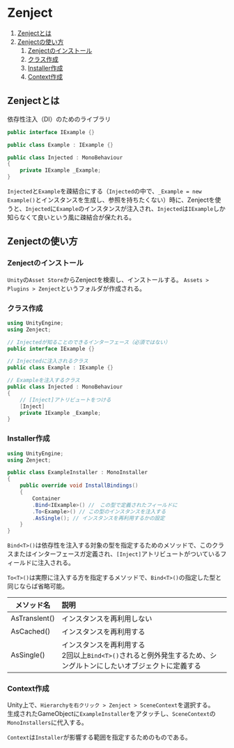 # Zenject
1. [Zenjectとは](#zenjectとは)
2. [Zenjectの使い方](#zenjectの使い方)
    1. [Zenjectのインストール](#zenjectのインストール)
    2. [クラス作成](#クラス作成)
    3. [Installer作成](#installer作成)
    4. [Context作成](#context作成)

## Zenjectとは
依存性注入（DI）のためのライブラリ
~~~csharp
public interface IExample {}

public class Example : IExample {}
~~~
~~~csharp
public class Injected : MonoBehaviour
{
    private IExample _Example;
}
~~~
`Injected`と`Example`を疎結合にする（`Injected`の中で、`_Example = new Example()`とインスタンスを生成し、参照を持ちたくない）時に、Zenjectを使うと、`Injected`に`Example`のインスタンスが注入され、`Injected`は`IExample`しか知らなくて良いという風に疎結合が保たれる。

## Zenjectの使い方
### Zenjectのインストール
`Unity`の`Asset Store`からZenjectを検索し、インストールする。
`Assets > Plugins > Zenject`というフォルダが作成される。

### クラス作成
~~~csharp
using UnityEngine;
using Zenject;

// Injectedが知ることのできるインターフェース（必須ではない）
public interface IExample {}

// Injectedに注入されるクラス
public class Example : IExample {}

// Exampleを注入するクラス
public class Injected : MonoBehaviour
{
    // [Inject]アトリビュートをつける
    [Inject]
    private IExample _Example;
}
~~~

### Installer作成
~~~csharp
using UnityEngine;
using Zenject;

public class ExampleInstaller : MonoInstaller
{
    public override void InstallBindings()
    {
        Container
        .Bind<IExample>() //　この型で定義されたフィールドに
        .To<Example>() // この型のインスタンスを注入する
        .AsSingle(); // インスタンスを再利用するかの設定
    }
}
~~~
`Bind<T>()`は依存性を注入する対象の型を指定するためのメソッドで、このクラスまたはインターフェースガ定義され、`[Inject]`アトリビュートがついているフィールドに注入される。

`To<T>()`は実際に注入する方を指定するメソッドで、`Bind<T>()`の指定した型と同じならば省略可能。

|メソッド名|説明|
|---|:---|
|AsTranslent()|インスタンスを再利用しない|
|AsCached()|インスタンスを再利用する|
|AsSingle()|インスタンスを再利用する<br>2回以上`Bind<T>()`されると例外発生するため、シングルトンにしたいオブジェクトに定義する|

### Context作成
Unity上で、`Hierarchyを右クリック > Zenject > SceneContext`を選択する。<br>生成されたGameObjectに`ExampleInstaller`をアタッチし、`SceneContext`の`MonoInstallers`に代入する。

`Context`は`Installer`が影響する範囲を指定するためのものである。